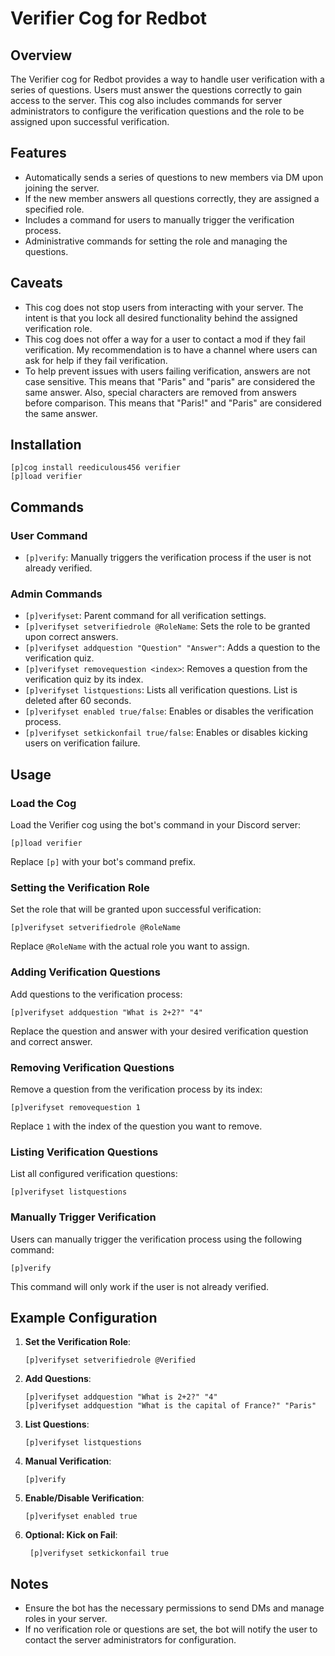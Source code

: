 # Verifier Cog for Redbot

## Overview

The Verifier cog for Redbot provides a way to handle user verification with a series of questions. Users must answer the questions correctly to gain access to the server. This cog also includes commands for server administrators to configure the verification questions and the role to be assigned upon successful verification.

## Features

- Automatically sends a series of questions to new members via DM upon joining the server.
- If the new member answers all questions correctly, they are assigned a specified role.
- Includes a command for users to manually trigger the verification process.
- Administrative commands for setting the role and managing the questions.

## Caveats

- This cog does not stop users from interacting with your server. The intent is that you lock all desired functionality behind the assigned verification role.
- This cog does not offer a way for a user to contact a mod if they fail verification. My recommendation is to have a channel where users can ask for help if they fail verification.
- To help prevent issues with users failing verification, answers are not case sensitive. This means that "Paris" and "paris" are considered the same answer. Also, special characters are removed from answers before comparison. This means that "Paris!" and "Paris" are considered the same answer.

## Installation

```;
[p]cog install reediculous456 verifier
[p]load verifier
```

## Commands

### User Command

- `[p]verify`: Manually triggers the verification process if the user is not already verified.

### Admin Commands

- `[p]verifyset`: Parent command for all verification settings.
- `[p]verifyset setverifiedrole @RoleName`: Sets the role to be granted upon correct answers.
- `[p]verifyset addquestion "Question" "Answer"`: Adds a question to the verification quiz.
- `[p]verifyset removequestion <index>`: Removes a question from the verification quiz by its index.
- `[p]verifyset listquestions`: Lists all verification questions. List is deleted after 60 seconds.
- `[p]verifyset enabled true/false`: Enables or disables the verification process.
- `[p]verifyset setkickonfail true/false`: Enables or disables kicking users on verification failure.

## Usage

### Load the Cog

Load the Verifier cog using the bot's command in your Discord server:

```;
[p]load verifier
```

Replace `[p]` with your bot's command prefix.

### Setting the Verification Role

Set the role that will be granted upon successful verification:

```;
[p]verifyset setverifiedrole @RoleName
```

Replace `@RoleName` with the actual role you want to assign.

### Adding Verification Questions

Add questions to the verification process:

```;
[p]verifyset addquestion "What is 2+2?" "4"
```

Replace the question and answer with your desired verification question and correct answer.

### Removing Verification Questions

Remove a question from the verification process by its index:

```;
[p]verifyset removequestion 1
```

Replace `1` with the index of the question you want to remove.

### Listing Verification Questions

List all configured verification questions:

```;
[p]verifyset listquestions
```

### Manually Trigger Verification

Users can manually trigger the verification process using the following command:

```;
[p]verify
```

This command will only work if the user is not already verified.

## Example Configuration

1. **Set the Verification Role**:

   ```;
   [p]verifyset setverifiedrole @Verified
   ```

2. **Add Questions**:

   ```;
   [p]verifyset addquestion "What is 2+2?" "4"
   [p]verifyset addquestion "What is the capital of France?" "Paris"
   ```

3. **List Questions**:

   ```;
   [p]verifyset listquestions
   ```

4. **Manual Verification**:

   ```;
   [p]verify
   ```

5. **Enable/Disable Verification**:

   ```;
   [p]verifyset enabled true
   ```

6. **Optional: Kick on Fail**:

   ```;
    [p]verifyset setkickonfail true
    ```

## Notes

- Ensure the bot has the necessary permissions to send DMs and manage roles in your server.
- If no verification role or questions are set, the bot will notify the user to contact the server administrators for configuration.

